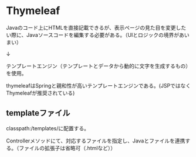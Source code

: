 # Thymeleaf
Javaのコード上にHTMLを直接記載できるが、表示ページの見た目を変更したい際に、Javaソースコードを編集する必要がある。（UIとロジックの境界があいまい）

↓

テンプレートエンジン（テンプレートとデータから動的に文字を生成するもの）を使用。

thymeleafはSpringと親和性が高いテンプレートエンジンである。(JSPではなくThymeleafが推奨されている)

## templateファイル
classpath:/templates/に配置する。

Controllerメソッドにて、対応するファイルを指定し、Javaとファイルを連携する。（ファイルの拡張子は省略可（.htmlなど））

